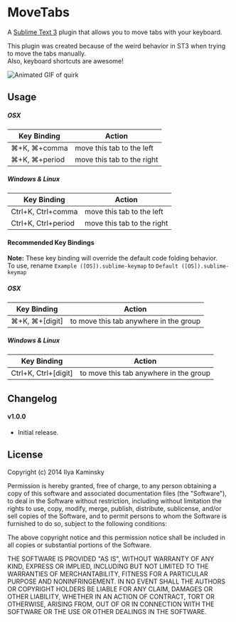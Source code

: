 # MoveTabs #

A [Sublime Text 3](http://www.sublimetext.com/3) plugin that allows you to move tabs with your keyboard.

This plugin was created because of the weird behavior in ST3 when trying to move the tabs manually.  
Also, keyboard shortcuts are awesome!

![Animated GIF of quirk](http://i.imgur.com/ZnHAvx4.gif "This is annoying")

## Usage ##

##### OSX ######

| Key Binding | Action |
| --- | --- |
| ⌘+K, ⌘+comma  | move this tab to the left |
| ⌘+K, ⌘+period | move this tab to the right |

##### Windows & Linux ######

| Key Binding | Action |
| --- | --- |
| Ctrl+K, Ctrl+comma  | move this tab to the left |
| Ctrl+K, Ctrl+period | move this tab to the right |

#### Recommended Key Bindings ####

**Note:** These key binding will override the default code folding behavior.  
To use, rename `Example ([OS]).sublime-keymap` to `Default ([OS]).sublime-keymap`

##### OSX ######

| Key Binding | Action |
| --- | --- |
| ⌘+K, ⌘+[digit] | to move this tab anywhere in the group |

##### Windows & Linux ######

| Key Binding | Action |
| --- | --- |
| Ctrl+K, Ctrl+[digit] | to move this tab anywhere in the group |

## Changelog ##

#### v1.0.0 ####

* Initial release.

## License ##

Copyright (c) 2014 Ilya Kaminsky

Permission is hereby granted, free of charge, to any person obtaining a copy of this software and associated documentation files (the "Software"), to deal in the Software without restriction, including without limitation the rights to use, copy, modify, merge, publish, distribute, sublicense, and/or sell copies of the Software, and to permit persons to whom the Software is furnished to do so, subject to the following conditions:

The above copyright notice and this permission notice shall be included in all copies or substantial portions of the Software.

THE SOFTWARE IS PROVIDED "AS IS", WITHOUT WARRANTY OF ANY KIND, EXPRESS OR IMPLIED, INCLUDING BUT NOT LIMITED TO THE WARRANTIES OF MERCHANTABILITY, FITNESS FOR A PARTICULAR PURPOSE AND NONINFRINGEMENT. IN NO EVENT SHALL THE AUTHORS OR COPYRIGHT HOLDERS BE LIABLE FOR ANY CLAIM, DAMAGES OR OTHER LIABILITY, WHETHER IN AN ACTION OF CONTRACT, TORT OR OTHERWISE, ARISING FROM, OUT OF OR IN CONNECTION WITH THE SOFTWARE OR THE USE OR OTHER DEALINGS IN THE SOFTWARE.
